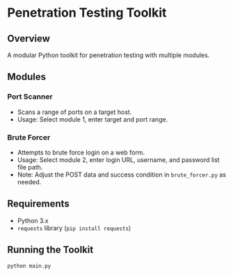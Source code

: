 # Penetration Testing Toolkit

## Overview
A modular Python toolkit for penetration testing with multiple modules.

## Modules

### Port Scanner
- Scans a range of ports on a target host.
- Usage: Select module 1, enter target and port range.

### Brute Forcer
- Attempts to brute force login on a web form.
- Usage: Select module 2, enter login URL, username, and password list file path.
- Note: Adjust the POST data and success condition in `brute_forcer.py` as needed.

## Requirements
- Python 3.x
- `requests` library (`pip install requests`)

## Running the Toolkit
```bash
python main.py
